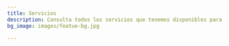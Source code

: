 ```yaml
---
title: Servicios
description: Consulta todos los servicios que tenemos disponibles para ti o tu empresa.
bg_image: images/featue-bg.jpg

---
```

